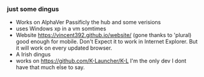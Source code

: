 ### just some dingus
- Works on AlphaVer Passificly the hub and some verisions
- uses Windows xp in a vm somtimes
- Website https://vincent392.github.io/website/ (gone thanks to 'plural) good enough for mobile. Don't Expect it to work in Internet Explorer. But it will work on every updated browser.
- A Irish dingus
- works on https://github.com/K-Launcher/K-L I'm the only dev
I dont have that much else to say.

